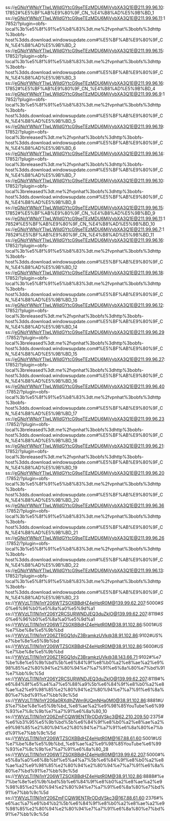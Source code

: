 ss://eGNoYWNoYTIwLWlldGYtcG9seTEzMDU6MjVybXA3Q1E@211.99.96.10:17852#%E5%BF%AB%E9%80%9F_CN_%E4%B8%AD%E5%9B%BD_1
ss://eGNoYWNoYTIwLWlldGYtcG9seTEzMDU6MjVybXA3Q1E@211.99.96.11:17852/?plugin=obfs-local%3b%e5%8f%91%e5%b8%83%3dt.me%2fvpnhat%3bobfs%3dhttp%3bobfs-host%3dds.download.windowsupdate.com#%E5%BF%AB%E9%80%9F_CN_%E4%B8%AD%E5%9B%BD_2
ss://eGNoYWNoYTIwLWlldGYtcG9seTEzMDU6MjVybXA3Q1E@211.99.96.15:17852/?plugin=obfs-local%3b%e5%8f%91%e5%b8%83%3dt.me%2fvpnhat%3bobfs%3dhttp%3bobfs-host%3dds.download.windowsupdate.com#%E5%BF%AB%E9%80%9F_CN_%E4%B8%AD%E5%9B%BD_3
ss://eGNoYWNoYTIwLWlldGYtcG9seTEzMDU6MjVybXA3Q1E@211.99.96.16:17852#%E5%BF%AB%E9%80%9F_CN_%E4%B8%AD%E5%9B%BD_4
ss://eGNoYWNoYTIwLWlldGYtcG9seTEzMDU6MjVybXA3Q1E@211.99.96.9:17852/?plugin=obfs-local%3b%e5%8f%91%e5%b8%83%3dt.me%2fvpnhat%3bobfs%3dhttp%3bobfs-host%3dds.download.windowsupdate.com#%E5%BF%AB%E9%80%9F_CN_%E4%B8%AD%E5%9B%BD_5
ss://eGNoYWNoYTIwLWlldGYtcG9seTEzMDU6MjVybXA3Q1E@211.99.96.19:17852/?plugin=obfs-local%3breleased%3dt.me%2fvpnhat%3bobfs%3dhttp%3bobfs-host%3dds.download.windowsupdate.com#%E5%BF%AB%E9%80%9F_CN_%E4%B8%AD%E5%9B%BD_6
ss://eGNoYWNoYTIwLWlldGYtcG9seTEzMDU6MjVybXA3Q1E@211.99.96.14:17852/?plugin=obfs-local%3breleased%3dt.me%2fvpnhat%3bobfs%3dhttp%3bobfs-host%3dds.download.windowsupdate.com#%E5%BF%AB%E9%80%9F_CN_%E4%B8%AD%E5%9B%BD_7
ss://eGNoYWNoYTIwLWlldGYtcG9seTEzMDU6MjVybXA3Q1E@211.99.96.10:17852/?plugin=obfs-local%3breleased%3dt.me%2fvpnhat%3bobfs%3dhttp%3bobfs-host%3dds.download.windowsupdate.com#%E5%BF%AB%E9%80%9F_CN_%E4%B8%AD%E5%9B%BD_8
ss://eGNoYWNoYTIwLWlldGYtcG9seTEzMDU6MjVybXA3Q1E@211.99.96.15:17852#%E5%BF%AB%E9%80%9F_CN_%E4%B8%AD%E5%9B%BD_9
ss://eGNoYWNoYTIwLWlldGYtcG9seTEzMDU6MjVybXA3Q1E@211.99.96.11:17852#%E5%BF%AB%E9%80%9F_CN_%E4%B8%AD%E5%9B%BD_10
ss://eGNoYWNoYTIwLWlldGYtcG9seTEzMDU6MjVybXA3Q1E@211.99.96.7:17852#%E5%BF%AB%E9%80%9F_CN_%E4%B8%AD%E5%9B%BD_11
ss://eGNoYWNoYTIwLWlldGYtcG9seTEzMDU6MjVybXA3Q1E@211.99.96.16:17852/?plugin=obfs-local%3b%e5%8f%91%e5%b8%83%3dt.me%2fvpnhat%3bobfs%3dhttp%3bobfs-host%3dds.download.windowsupdate.com#%E5%BF%AB%E9%80%9F_CN_%E4%B8%AD%E5%9B%BD_12
ss://eGNoYWNoYTIwLWlldGYtcG9seTEzMDU6MjVybXA3Q1E@211.99.96.18:17852/?plugin=obfs-local%3b%e5%8f%91%e5%b8%83%3dt.me%2fvpnhat%3bobfs%3dhttp%3bobfs-host%3dds.download.windowsupdate.com#%E5%BF%AB%E9%80%9F_CN_%E4%B8%AD%E5%9B%BD_13
ss://eGNoYWNoYTIwLWlldGYtcG9seTEzMDU6MjVybXA3Q1E@211.99.96.12:17852/?plugin=obfs-local%3breleased%3dt.me%2fvpnhat%3bobfs%3dhttp%3bobfs-host%3dds.download.windowsupdate.com#%E5%BF%AB%E9%80%9F_CN_%E4%B8%AD%E5%9B%BD_14
ss://eGNoYWNoYTIwLWlldGYtcG9seTEzMDU6MjVybXA3Q1E@211.99.96.29:17852/?plugin=obfs-local%3breleased%3dt.me%2fvpnhat%3bobfs%3dhttp%3bobfs-host%3dds.download.windowsupdate.com#%E5%BF%AB%E9%80%9F_CN_%E4%B8%AD%E5%9B%BD_15
ss://eGNoYWNoYTIwLWlldGYtcG9seTEzMDU6MjVybXA3Q1E@211.99.96.27:17852/?plugin=obfs-local%3breleased%3dt.me%2fvpnhat%3bobfs%3dhttp%3bobfs-host%3dds.download.windowsupdate.com#%E5%BF%AB%E9%80%9F_CN_%E4%B8%AD%E5%9B%BD_16
ss://eGNoYWNoYTIwLWlldGYtcG9seTEzMDU6MjVybXA3Q1E@211.99.96.40:17852/?plugin=obfs-local%3b%e5%8f%91%e5%b8%83%3dt.me%2fvpnhat%3bobfs%3dhttp%3bobfs-host%3dds.download.windowsupdate.com#%E5%BF%AB%E9%80%9F_CN_%E4%B8%AD%E5%9B%BD_17
ss://eGNoYWNoYTIwLWlldGYtcG9seTEzMDU6MjVybXA3Q1E@211.99.96.23:17852/?plugin=obfs-local%3breleased%3dt.me%2fvpnhat%3bobfs%3dhttp%3bobfs-host%3dds.download.windowsupdate.com#%E5%BF%AB%E9%80%9F_CN_%E4%B8%AD%E5%9B%BD_18
ss://eGNoYWNoYTIwLWlldGYtcG9seTEzMDU6MjVybXA3Q1E@211.99.96.21:17852/?plugin=obfs-local%3breleased%3dt.me%2fvpnhat%3bobfs%3dhttp%3bobfs-host%3dds.download.windowsupdate.com#%E5%BF%AB%E9%80%9F_CN_%E4%B8%AD%E5%9B%BD_19
ss://eGNoYWNoYTIwLWlldGYtcG9seTEzMDU6MjVybXA3Q1E@211.99.96.20:17852/?plugin=obfs-local%3b%e5%8f%91%e5%b8%83%3dt.me%2fvpnhat%3bobfs%3dhttp%3bobfs-host%3dds.download.windowsupdate.com#%E5%BF%AB%E9%80%9F_CN_%E4%B8%AD%E5%9B%BD_20
ss://eGNoYWNoYTIwLWlldGYtcG9seTEzMDU6MjVybXA3Q1E@211.99.96.36:17852/?plugin=obfs-local%3b%e5%8f%91%e5%b8%83%3dt.me%2fvpnhat%3bobfs%3dhttp%3bobfs-host%3dds.download.windowsupdate.com#%E5%BF%AB%E9%80%9F_CN_%E4%B8%AD%E5%9B%BD_21
ss://eGNoYWNoYTIwLWlldGYtcG9seTEzMDU6MjVybXA3Q1E@211.99.96.26:17852/?plugin=obfs-local%3b%e5%8f%91%e5%b8%83%3dt.me%2fvpnhat%3bobfs%3dhttp%3bobfs-host%3dds.download.windowsupdate.com#%E5%BF%AB%E9%80%9F_CN_%E4%B8%AD%E5%9B%BD_22
ss://eGNoYWNoYTIwLWlldGYtcG9seTEzMDU6MjVybXA3Q1E@211.99.96.13:17852/?plugin=obfs-local%3b%e5%8f%91%e5%b8%83%3dt.me%2fvpnhat%3bobfs%3dhttp%3bobfs-host%3dds.download.windowsupdate.com#%E5%BF%AB%E9%80%9F_CN_%E4%B8%AD%E5%9B%BD_23
ss://YWVzLTI1Ni1nY206WTZSOXBBdHZ4eHptR0M@139.99.62.207:5000#_SG_%e6%96%b0%e5%8a%a0%e5%9d%a1
ss://YWVzLTI1Ni1nY206Y2RCSURWNDJEQ3duZklO@139.99.62.207:8119#_SG_%e6%96%b0%e5%8a%a0%e5%9d%a1
ss://YWVzLTI1Ni1nY206WTZSOXBBdHZ4eHptR0M@38.91.102.86:5001#_US_%e7%be%8e%e5%9b%bd
ss://YWVzLTI1Ni1nY206ZTRGQ1dyZ3BramkzUVk@38.91.102.86:9102#_US_%e7%be%8e%e5%9b%bd
ss://YWVzLTI1Ni1nY206WTZSOXBBdHZ4eHptR0M@38.91.102.86:5600#_US_%e7%be%8e%e5%9b%bd
ss://YWVzLTI1Ni1nY206ZTRGQ1dyZ3BramkzUVk@38.143.66.71:9102#%e7%be%8e%e5%9b%bd%5b%e6%84%9f%e8%b0%a2%e8%ae%a2%e9%98%85%e2%80%94%e2%80%94%e7%a7%91%e6%8a%80%e7%bd%91%e7%bb%9c%5d
ss://YWVzLTI1Ni1nY206Y2RCSURWNDJEQ3duZklO@139.99.62.207:8119#%e6%84%8f%e5%a4%a7%e5%88%a9%5b%e6%84%9f%e8%b0%a2%e8%ae%a2%e9%98%85%e2%80%94%e2%80%94%e7%a7%91%e6%8a%80%e7%bd%91%e7%bb%9c%5d
ss://YWVzLTI1Ni1nY206a0RXdlhZWm9UQmNHa0M0@38.91.102.86:8881#_US_%e7%be%8e%e5%9b%bd_%e8%ae%a2%e9%98%85YouTube%e6%99%93%e7%8c%9b%e7%a7%91%e6%8a%80_10
ss://YWVzLTI1Ni1nY206ZmFCQW9ENTRrODdVSkc3@62.210.209.50:2375#%e6%b3%95%e5%9b%bd%5b%e6%84%9f%e8%b0%a2%e8%ae%a2%e9%98%85%e2%80%94%e2%80%94%e7%a7%91%e6%8a%80%e7%bd%91%e7%bb%9c%5d
ss://YWVzLTI1Ni1nY206WTZSOXBBdHZ4eHptR0M@167.88.61.60:5001#_US_%e7%be%8e%e5%9b%bd_%e8%ae%a2%e9%98%85YouTube%e6%99%93%e7%8c%9b%e7%a7%91%e6%8a%80_28
ss://YWVzLTI1Ni1nY206WTZSOXBBdHZ4eHptR0M@139.99.62.207:5000#%e5%8a%a0%e6%8b%bf%e5%a4%a7%5b%e6%84%9f%e8%b0%a2%e8%ae%a2%e9%98%85%e2%80%94%e2%80%94%e7%a7%91%e6%8a%80%e7%bd%91%e7%bb%9c%5d
ss://YWVzLTI1Ni1nY206WTZSOXBBdHZ4eHptR0M@38.91.102.86:8888#%e7%be%8e%e5%9b%bd%5b%e6%84%9f%e8%b0%a2%e8%ae%a2%e9%98%85%e2%80%94%e2%80%94%e7%a7%91%e6%8a%80%e7%bd%91%e7%bb%9c%5d
ss://YWVzLTI1Ni1nY206ZmFCQW9ENTRrODdVSkc3@167.88.61.60:2376#%e6%ac%a7%e6%b4%b2%5b%e6%84%9f%e8%b0%a2%e8%ae%a2%e9%98%85%e2%80%94%e2%80%94%e7%a7%91%e6%8a%80%e7%bd%91%e7%bb%9c%5d
